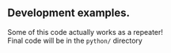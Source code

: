 ## Development examples.
Some of this code actually works as a repeater!  
Final code will be in the `python/` directory
